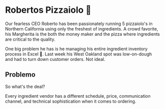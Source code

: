 # Robertos Pizzaiolo 🍕

Our fearless CEO Roberto has been passionately running 5 pizzaiolo's in Northern California using only the freshest of ingredients. A crowd favorite, his Margherita is the both the money maker and the pizza where ingredients are critical to the quality.

One big problem he has is he managing his entire ingredient inventory process in Excel 🤯. Last week his West Oakland spot was low-on-dough and had to turn down customer orders. Not ideal.


## Problemo

So what's the deal?

Every ingredient vendor has a different schedule, price, communication channel, and technical sophistication when it comes to ordering.
